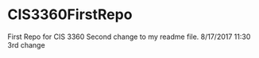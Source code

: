 # CIS3360FirstRepo
First Repo for CIS 3360
Second change to my readme file. 8/17/2017 11:30
3rd change
